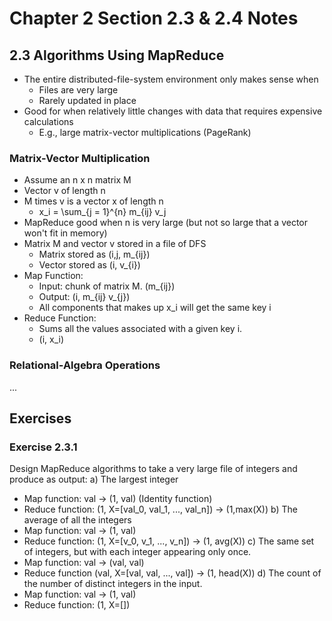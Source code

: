 # Chapter 2 Section 2.3 & 2.4 Notes

## 2.3 Algorithms Using MapReduce
- The entire distributed-file-system environment only makes sense when
  - Files are very large
  - Rarely updated in place
- Good for when relatively little changes with data that requires expensive calculations
  - E.g., large matrix-vector multiplications (PageRank)

### Matrix-Vector Multiplication
  - Assume an n x n matrix M
  - Vector v of length n
  - M times v is a vector x of length n
    - x_i = \sum_{j = 1}^{n} m_{ij} v_j
  - MapReduce good when n is very large (but not so large that a vector won't fit in memory)
  - Matrix M and vector v stored in a file of DFS
    - Matrix stored as (i,j, m_{ij})
    - Vector stored as (i, v_{i})
  - Map Function:
    - Input: chunk of matrix M. (m_{ij})
    - Output: (i, m_{ij} v_{j})
    - All components that makes up x_i will get the same key i
  - Reduce Function:
    - Sums all the values associated with a given key i.
    - (i, x_i)

### Relational-Algebra Operations
...

## Exercises
### Exercise 2.3.1
Design MapReduce algorithms to take a very large file of integers and produce as output:
a) The largest integer
  - Map function: val -> (1, val) (Identity function)
  - Reduce function: (1, X=[val_0, val_1, ..., val_n]) -> (1,max(X))
b) The average of all the integers
  - Map function: val -> (1, val)
  - Reduce function: (1, X=[v_0, v_1, ..., v_n]) -> (1, avg(X))
c) The same set of integers, but with each integer appearing only once.
  - Map function: val -> (val, val)
  - Reduce function (val, X=[val, val, ..., val]) -> (1, head(X))
d) The count of the number of distinct integers in the input.
  - Map function: val -> (1, val)
  - Reduce function: (1, X=[])
